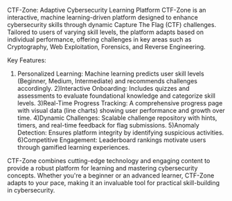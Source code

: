 CTF-Zone: Adaptive Cybersecurity Learning Platform
CTF-Zone is an interactive, machine learning-driven platform designed to enhance cybersecurity skills through dynamic Capture The Flag (CTF) challenges. Tailored to users of varying skill levels, the platform adapts based on individual performance, offering challenges in key areas such as Cryptography, Web Exploitation, Forensics, and Reverse Engineering.

Key Features:
1) Personalized Learning: Machine learning predicts user skill levels (Beginner, Medium, Intermediate) and recommends challenges accordingly.
2)Interactive Onboarding: Includes quizzes and assessments to evaluate foundational knowledge and categorize skill levels.
3)Real-Time Progress Tracking: A comprehensive progress page with visual data (line charts) showing user performance and growth over time.
4)Dynamic Challenges: Scalable challenge repository with hints, timers, and real-time feedback for flag submissions.
5)Anomaly Detection: Ensures platform integrity by identifying suspicious activities.
6)Competitive Engagement: Leaderboard rankings motivate users through gamified learning experiences.


CTF-Zone combines cutting-edge technology and engaging content to provide a robust platform for learning and mastering cybersecurity concepts. Whether you're a beginner or an advanced learner, CTF-Zone adapts to your pace, making it an invaluable tool for practical skill-building in cybersecurity.

